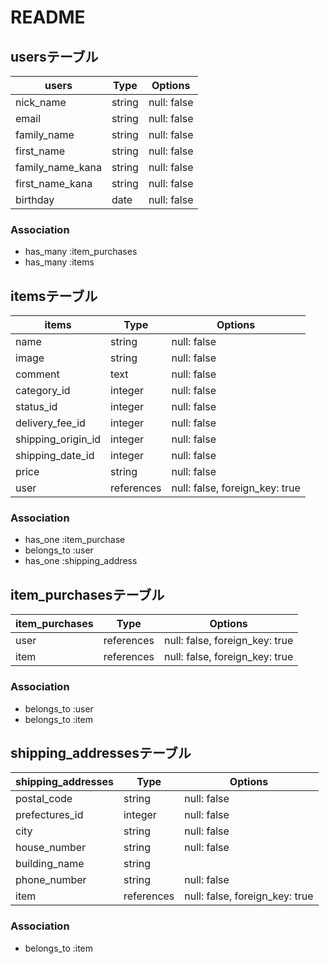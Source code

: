 # README

## usersテーブル

| users                 | Type       | Options     |
| --------------------- | ---------- | ------------|
| nick_name             | string     | null: false |
| email                 | string     | null: false |
| family_name           | string     | null: false |
| first_name            | string     | null: false |
| family_name_kana      | string     | null: false |
| first_name_kana       | string     | null: false |
| birthday              | date       | null: false |

### Association
- has_many :item_purchases
- has_many :items

## itemsテーブル

| items               | Type       | Options                        |
| ------------------- | ---------- | ------------------------------ |
| name                | string     | null: false                    |
| image               | string     | null: false                    |
| comment             | text       | null: false                    |
| category_id         | integer    | null: false                    |
| status_id           | integer    | null: false                    |
| delivery_fee_id     | integer    | null: false                    |
| shipping_origin_id  | integer    | null: false                    |
| shipping_date_id    | integer    | null: false                    |
| price               | string     | null: false                    |
| user               | references | null: false, foreign_key: true |

### Association
- has_one :item_purchase
- belongs_to :user
- has_one :shipping_address

## item_purchasesテーブル

| item_purchases    | Type       | Options                        |
| ----------------- | ---------- | ------------------------------ |
| user              | references | null: false, foreign_key: true |
| item              | references | null: false, foreign_key: true |

### Association
- belongs_to :user
- belongs_to :item

## shipping_addressesテーブル

| shipping_addresses  | Type       | Options                        |
| ------------------- | ---------- | ------------------------------ |
| postal_code         | string     | null: false                    |
| prefectures_id      | integer    | null: false                    |
| city                | string     | null: false                    |
| house_number        | string     | null: false                    |
| building_name       | string     |                                |
| phone_number        | string     | null: false                    |
| item                | references | null: false, foreign_key: true |


### Association
- belongs_to :item
